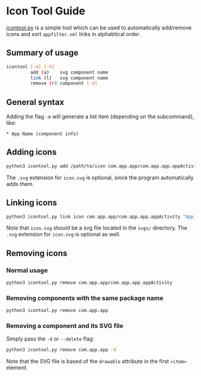 # Icon Tool Guide
[icontool.py](/icontool.py) is a simple tool which can be used to automatically add/remove icons and sort `appfilter.xml` links in alphabtical order.

## Summary of usage
```sh
icontool [-m] [-h]
         add (a)    svg component name
         link (l)   svg component name
         remove (r) component [-d]
```

## General syntax
Adding the flag `-m` will generate a list item (depending on the subcommand), like:
```
* App Name (component info)
```

## Adding icons
```sh
python3 icontool.py add /path/to/icon com.app.app/com.app.app.appActivity "App Name"
```

The `.svg` extension for `icon.svg` is optional, since the program automatically adds them.

## Linking icons
```sh
python3 icontool.py link icon com.app.app/com.app.app.appActivity "App Name"
```

Note that `icon.svg` should be a svg file located in the `svgs/` directory. The `.svg` extension for `icon.svg` is optional as well.

## Removing icons
### Normal usage
```sh
python3 icontool.py remove com.app.app/com.app.app.appActivity
```

### Removing components with the same package name
```sh
python3 icontool.py remove com.app.app
```

### Removing a component and its SVG file
Simply pass the `-d` or `--delete` flag:

```sh
python3 icontool.py remove com.app.app -d
```

Note that the SVG file is based of the `drawable` attribute in the first `<item>` element.
